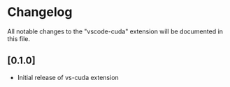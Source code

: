 # Changelog
All notable changes to the "vscode-cuda" extension will be documented in this file.

<!-- Check [Keep a Changelog](http://keepachangelog.com/) for recommendations on how to structure this file. -->

## [0.1.0]
- Initial release of vs-cuda extension